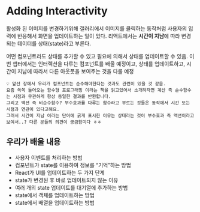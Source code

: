 # Adding Interactivity

활성화 된 이미지를 변경하기위해 갤러리에서 이미지를 클릭하는 동작처럼 사용자의 입력에 반응해서 화면을 업데이트하는 일이 있다. 리액트에서는 **시간이 지남**에 따라 변경되는 데이터를 상태(state)라고 부른다.

어떤 컴포넌트라도 상태를 추가할 수 있고 필요에 의해서 상태를 업데이트할 수 있음. 이번 챕터에서는 인터렉션을 다루는 컴포넌트를 배울 예정이고, 상태를 업데이트하고, 시간이 지남에 따라서 다른 아웃풋을 보여주는 것을 다룰 예정 

```
💡 앞선 장에서 우리가 컴포넌트는 순수해야한다는 것과도 관련이 있을 것 같음.
요즘 쏙쏙 들어오는 함수형 프로그래밍 이라는 책을 읽고있어서 소개하자면 계산 즉 순수함수는 시점과 무관하게 항상 동일한 결과를 반환합니다.
그리고 액션 즉 비순수함수? 부수효과를 다루는 함수라고 부르는 것들은 동작에서 시간 또는 시점과 연관이 있다고해요.
그래서 시간이 지남 이라는 단어에 굵게 표시한 이유는 상태라는 것이 부수효과 즉 액션이라고 보여서..? 다른 분들의 의견이 궁금함미다 ㅎㅎ
```


## 우리가 배울 내용
- 사용자 이벤트를 처리하는 방법
- 컴포넌트가 state를 이용하여 정보를 “기억”하는 방법
- React가 UI를 업데이트하는 두 가지 단계
- state가 변경된 후 바로 업데이트되지 않는 이유
- 여러 개의 state 업데이트를 대기열에 추가하는 방법
- state에서 객체를 업데이트하는 방법
- state에서 배열을 업데이트하는 방법
